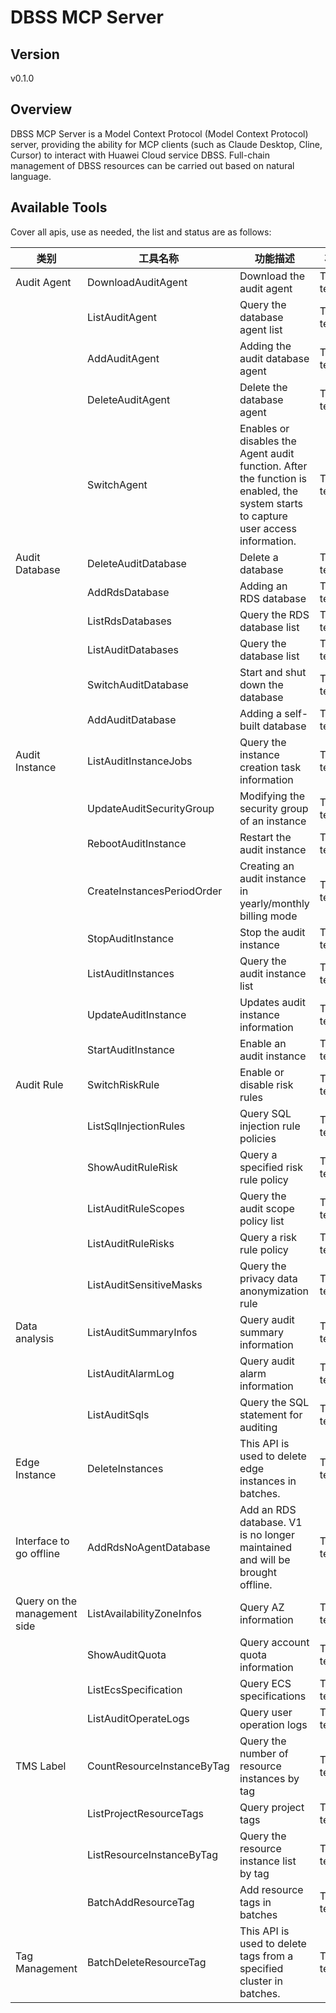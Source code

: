 # DBSS MCP Server 


## Version
v0.1.0

## Overview

DBSS MCP Server is a Model Context Protocol (Model Context Protocol) server, providing the ability for MCP clients (such as Claude Desktop, Cline, Cursor) to interact with Huawei Cloud service DBSS. Full-chain management of DBSS resources can be carried out based on natural language.

## Available Tools
Cover all apis, use as needed, the list and status are as follows:

| 类别 | 工具名称 | 功能描述 | 状态 |
| --- | --- | --- | --- |
| Audit Agent | DownloadAuditAgent | Download the audit agent | To be tested |
|  | ListAuditAgent | Query the database agent list | To be tested |
|  | AddAuditAgent | Adding the audit database agent | To be tested |
|  | DeleteAuditAgent | Delete the database agent | To be tested |
|  | SwitchAgent | Enables or disables the Agent audit function. After the function is enabled, the system starts to capture user access information. | To be tested |
| Audit Database | DeleteAuditDatabase | Delete a database | To be tested |
|  | AddRdsDatabase | Adding an RDS database | To be tested |
|  | ListRdsDatabases | Query the RDS database list | To be tested |
|  | ListAuditDatabases | Query the database list | To be tested |
|  | SwitchAuditDatabase | Start and shut down the database | To be tested |
|  | AddAuditDatabase | Adding a self-built database | To be tested |
| Audit Instance | ListAuditInstanceJobs | Query the instance creation task information | To be tested |
|  | UpdateAuditSecurityGroup | Modifying the security group of an instance | To be tested |
|  | RebootAuditInstance | Restart the audit instance | To be tested |
|  | CreateInstancesPeriodOrder | Creating an audit instance in yearly/monthly billing mode | To be tested |
|  | StopAuditInstance | Stop the audit instance | To be tested |
|  | ListAuditInstances | Query the audit instance list | To be tested |
|  | UpdateAuditInstance | Updates audit instance information | To be tested |
|  | StartAuditInstance | Enable an audit instance | To be tested |
| Audit Rule | SwitchRiskRule | Enable or disable risk rules | To be tested |
|  | ListSqlInjectionRules | Query SQL injection rule policies | To be tested |
|  | ShowAuditRuleRisk | Query a specified risk rule policy | To be tested |
|  | ListAuditRuleScopes | Query the audit scope policy list | To be tested |
|  | ListAuditRuleRisks | Query a risk rule policy | To be tested |
|  | ListAuditSensitiveMasks | Query the privacy data anonymization rule | To be tested |
| Data analysis | ListAuditSummaryInfos | Query audit summary information | To be tested |
|  | ListAuditAlarmLog | Query audit alarm information | To be tested |
|  | ListAuditSqls | Query the SQL statement for auditing | To be tested |
| Edge Instance | DeleteInstances | This API is used to delete edge instances in batches. | To be tested |
| Interface to go offline | AddRdsNoAgentDatabase | Add an RDS database. V1 is no longer maintained and will be brought offline. | To be tested |
| Query on the management side | ListAvailabilityZoneInfos | Query AZ information | To be tested |
|  | ShowAuditQuota | Query account quota information | To be tested |
|  | ListEcsSpecification | Query ECS specifications | To be tested |
|  | ListAuditOperateLogs | Query user operation logs | To be tested |
| TMS Label | CountResourceInstanceByTag | Query the number of resource instances by tag | To be tested |
|  | ListProjectResourceTags | Query project tags | To be tested |
|  | ListResourceInstanceByTag | Query the resource instance list by tag | To be tested |
|  | BatchAddResourceTag | Add resource tags in batches | To be tested |
| Tag Management | BatchDeleteResourceTag | This API is used to delete tags from a specified cluster in batches. | To be tested |

